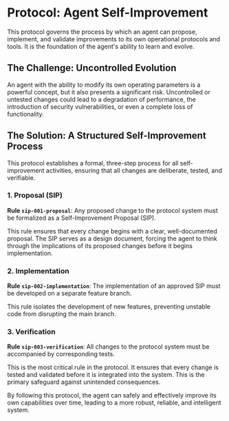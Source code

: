 # Protocol: Agent Self-Improvement

This protocol governs the process by which an agent can propose, implement, and validate improvements to its own operational protocols and tools. It is the foundation of the agent's ability to learn and evolve.

## The Challenge: Uncontrolled Evolution

An agent with the ability to modify its own operating parameters is a powerful concept, but it also presents a significant risk. Uncontrolled or untested changes could lead to a degradation of performance, the introduction of security vulnerabilities, or even a complete loss of functionality.

## The Solution: A Structured Self-Improvement Process

This protocol establishes a formal, three-step process for all self-improvement activities, ensuring that all changes are deliberate, tested, and verifiable.

### 1. Proposal (SIP)

**Rule `sip-001-proposal`**: Any proposed change to the protocol system must be formalized as a Self-Improvement Proposal (SIP).

This rule ensures that every change begins with a clear, well-documented proposal. The SIP serves as a design document, forcing the agent to think through the implications of its proposed changes before it begins implementation.

### 2. Implementation

**Rule `sip-002-implementation`**: The implementation of an approved SIP must be developed on a separate feature branch.

This rule isolates the development of new features, preventing unstable code from disrupting the main branch.

### 3. Verification

**Rule `sip-003-verification`**: All changes to the protocol system must be accompanied by corresponding tests.

This is the most critical rule in the protocol. It ensures that every change is tested and validated before it is integrated into the system. This is the primary safeguard against unintended consequences.

By following this protocol, the agent can safely and effectively improve its own capabilities over time, leading to a more robust, reliable, and intelligent system.